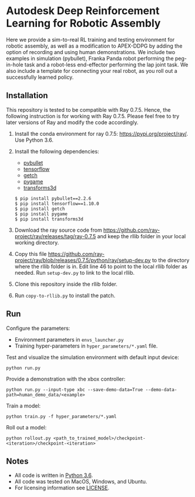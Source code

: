 # Autodesk Deep Reinforcement Learning for Robotic Assembly

Here we provide a sim-to-real RL training and testing environment for robotic assembly, as well as a modification to APEX-DDPG by adding the option of recording and using human demonstrations. We include two examples in simulation (pybullet), Franka Panda robot performing the peg-in-hole task and a robot-less end-effector performing the lap joint task. We also include a template for connecting your real robot, as you roll out a successfully learned policy. 

## Installation

This repository is tested to be compatible with Ray 0.7.5. Hence, the following instruction is for working with Ray 0.7.5. Please feel free to try later versions of Ray and modify the code accordingly.<br> 

1. Install the conda environment for ray 0.7.5: https://pypi.org/project/ray/. Use Python 3.6.
2. Install the following dependencies:
    * [pybullet](https://pypi.org/project/pybullet/)
    * [tensorflow](https://pypi.org/project/tensorflow/)
    * [getch](https://pypi.org/project/getch/)
    * [pygame](https://pypi.org/project/pygame/)
    * [transforms3d](https://pypi.org/project/transforms3d/)
    
    ```
    $ pip install pybullet==2.2.6
    $ pip install tensorflow==1.10.0
    $ pip install getch
    $ pip install pygame
    $ pip install transforms3d
     ```
3. Download the ray source code from https://github.com/ray-project/ray/releases/tag/ray-0.7.5 and keep the rllib folder in your local working directory.
4. Copy this file https://github.com/ray-project/ray/blob/releases/0.7.5/python/ray/setup-dev.py to the directory where the rllib folder is in. Edit line 46 to point to the local rllib folder as needed.  Run `setup-dev.py` to link to the local rllib. 
5. Clone this repository inside the rllib folder.
6. Run `copy-to-rllib.py` to install the patch. 

## Run

Configure the parameters:
- Environment parameters in `envs_launcher.py`
- Training hyper-parameters in `hyper_parameters/*.yaml` file.

Test and visualize the simulation environment with default input device:
```
python run.py 
```

Provide a demonstration with the xbox controller:

```
python run.py --input-type xbc --save-demo-data=True --demo-data-path=human_demo_data/<example>
```

Train a model:

```
python train.py -f hyper_parameters/*.yaml
```

Roll out a model:

```
python rollout.py <path_to_trained_model>/checkpoint-<iteration>/checkpoint-<iteration>
```

## Notes

- All code is written in [Python 3.6](https://www.python.org/).
- All code was tested on MacOS, Windows, and Ubuntu.
- For licensing information see [LICENSE](LICENSE.md).